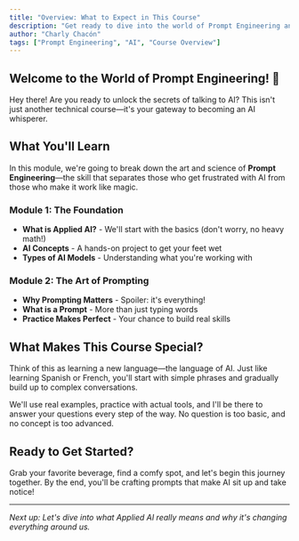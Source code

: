 ```yaml
---
title: "Overview: What to Expect in This Course"
description: "Get ready to dive into the world of Prompt Engineering and discover how to communicate effectively with AI"
author: "Charly Chacón"
tags: ["Prompt Engineering", "AI", "Course Overview"]
---
```


## Welcome to the World of Prompt Engineering! 🚀

Hey there! Are you ready to unlock the secrets of talking to AI? This isn't just another technical course—it's your gateway to becoming an AI whisperer.

## What You'll Learn

In this module, we're going to break down the art and science of **Prompt Engineering**—the skill that separates those who get frustrated with AI from those who make it work like magic.

### Module 1: The Foundation

- **What is Applied AI?** - We'll start with the basics (don't worry, no heavy math!)
- **AI Concepts** - A hands-on project to get your feet wet
- **Types of AI Models** - Understanding what you're working with

### Module 2: The Art of Prompting

- **Why Prompting Matters** - Spoiler: it's everything!
- **What is a Prompt** - More than just typing words
- **Practice Makes Perfect** - Your chance to build real skills

## What Makes This Course Special?

Think of this as learning a new language—the language of AI. Just like learning Spanish or French, you'll start with simple phrases and gradually build up to complex conversations.

We'll use real examples, practice with actual tools, and I'll be there to answer your questions every step of the way. No question is too basic, and no concept is too advanced.

## Ready to Get Started?

Grab your favorite beverage, find a comfy spot, and let's begin this journey together. By the end, you'll be crafting prompts that make AI sit up and take notice!

---

_Next up: Let's dive into what Applied AI really means and why it's changing everything around us._
